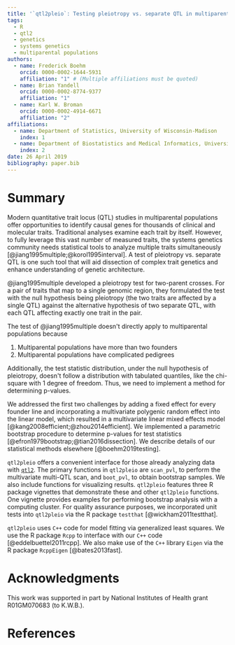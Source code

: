 ```yaml
---
title: '`qtl2pleio`: Testing pleiotropy vs. separate QTL in multiparental populations'
tags:
  - R
  - qtl2
  - genetics
  - systems genetics
  - multiparental populations
authors:
  - name: Frederick Boehm
    orcid: 0000-0002-1644-5931
    affiliation: "1" # (Multiple affiliations must be quoted)
  - name: Brian Yandell
    orcid: 0000-0002-8774-9377
    affiliation: "1"
  - name: Karl W. Broman
    orcid: 0000-0002-4914-6671
    affiliation: "2"
affiliations:
  - name: Department of Statistics, University of Wisconsin-Madison
    index: 1
  - name: Department of Biostatistics and Medical Informatics, University of Wisconsin-Madison
    index: 2
date: 26 April 2019
bibliography: paper.bib
---
```


# Summary

Modern quantitative trait locus (QTL) studies in multiparental populations offer opportunities to identify causal genes for thousands of clinical and molecular traits. Traditional analyses examine each trait by itself. However, to fully leverage this vast number of measured traits, the systems genetics community needs statistical tools to analyze multiple traits simultaneously [@jiang1995multiple;@korol1995interval]. A test of pleiotropy vs. separate QTL is one such tool that will aid dissection of complex trait genetics and enhance understanding of genetic architecture.

@jiang1995multiple developed a pleiotropy test for two-parent crosses. For a pair of traits that map to a single genomic region, they formulated the test with the null hypothesis being pleiotropy (the two traits are affected by a single QTL) against the alternative hypothesis of two separate QTL, with each QTL affecting exactly one trait in the pair.

The test of @jiang1995multiple doesn't directly apply to multiparental populations because

1. Multiparental populations have more than two founders
1. Multiparental populations have complicated pedigrees

Additionally, the test statistic distribution, under the null hypothesis of pleiotropy, doesn't follow a distribution with tabulated quantiles, like the chi-square with 1 degree of freedom. Thus, we need to implement a method for determining p-values. 

We addressed the first two challenges by adding a fixed effect for every founder line and incorporating a multivariate polygenic random effect into the linear model, which resulted in a multivariate linear mixed effects model [@kang2008efficient;@zhou2014efficient]. We implemented a parametric bootstrap procedure to determine p-values for test statistics [@efron1979bootstrap;@tian2016dissection]. We describe details of our statistical methods elsewhere [@boehm2019testing]. 

`qtl2pleio` offers a convenient interface for those already analyzing data with [`qtl2`](https://kbroman.org/qtl2/). The primary functions in `qtl2pleio` are `scan_pvl`, to perform the multivariate multi-QTL scan, and `boot_pvl`, to obtain bootstrap samples. We also include functions for visualizing results. `qtl2pleio` features three R package vignettes that demonstrate these and other `qtl2pleio` functions. One vignette provides examples for performing bootstrap analysis with a computing cluster. For quality assurance purposes, we incorporated unit tests into `qtl2pleio` via the R package `testthat` [@wickham2011testthat]. 

`qtl2pleio` uses `C++` code for model fitting via generalized least squares. We use the R package `Rcpp` to interface with our `C++` code [@eddelbuettel2011rcpp]. We also make use of the `C++` library `Eigen` via the R package `RcppEigen` [@bates2013fast].

# Acknowledgments

This work was supported in part by National Institutes of Health grant R01GM070683 (to K.W.B.).

# References
